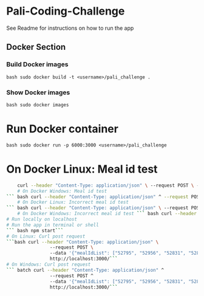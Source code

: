 # Pali-Coding-Challenge
See Readme for instructions on how to run the app

## Docker Section 
### Build Docker images 
```bash sudo docker build -t <username>/pali_challenge .``` 
### Show Docker images
```bash sudo docker images``` 
# Run Docker container 
```bash sudo docker run -p 6000:3000 <username>/pali_challenge``` 
# On Docker Linux: Meal id test 
``` bash 
	curl --header "Content-Type: application/json" \ --request POST \ --data '{"mealIdList": ["52795", "52956", "52831", "52854"]}' \ http://localhost:6000/ ``` 
	# On Docker Windows: Meal id test 
``` bash curl --header "Content-Type: application/json" ^ --request POST ^ --data '{"mealIdList": ["52795", "52956", "52831", "52854"]}' \ ^ http://localhost:6000/```
	# On Docker Linux: Incorrect meal id test 
``` bash curl --header "Content-Type: application/json" \ --request POST \ --data '{"mealIdList": ["52795", "556"]}' \ http://localhost:6000/ ``` 
	# On Docker Windows: Incorrect meal id test ``` bash curl --header "Content-Type: application/json" ^ --request POST ^ --data '{"mealIdList": ["52795", "556"]}' ^ http://localhost:6000/ ``` 
# Run locally on localhost 
# Run the app in terminal or shell 
``` bash npm start```
# On Linux: Curl post request 
```bash curl --header "Content-Type: application/json" \ 
                --request POST \ 
                --data '{"mealIdList": ["52795", "52956", "52831", "52854"]}' \ 
                http://localhost:3000/``` 
# On Windows: Curl post request 
``` batch curl --header "Content-Type: application/json" ^ 
                --request POST ^ 
                --data '{"mealIdList": ["52795", "52956", "52831", "52854"]}' ^
                http://localhost:3000/```
